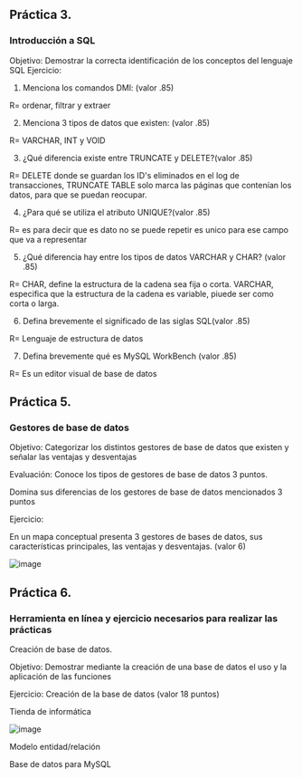 ## Práctica 3.
### Introducción a SQL
Objetivo: Demostrar la correcta identificación de los conceptos del lenguaje SQL
Ejercicio:

1. Menciona los comandos DMl: (valor .85)

  R= ordenar, filtrar y extraer
  
2. Menciona 3 tipos de datos que existen: (valor .85)
 
  R= VARCHAR, INT y VOID

3. ¿Qué diferencia existe entre TRUNCATE y DELETE?(valor .85)
 
  R= DELETE donde se guardan los ID's eliminados en el log de transacciones,
  TRUNCATE TABLE solo marca las páginas que contenían los datos, para que se puedan reocupar.
  
4. ¿Para qué se utiliza el atributo UNIQUE?(valor .85)
 
 R= es para decir que es dato no se puede repetir es unico para ese campo que va a representar

5. ¿Qué diferencia hay entre los tipos de datos VARCHAR y CHAR? (valor .85)
 
 R= CHAR, define la estructura de la cadena sea fija o corta.
    VARCHAR, especifica que la estructura de la cadena es variable, piuede ser como corta o larga.

6. Defina brevemente el significado de las siglas SQL(valor .85)

R= Lenguaje de estructura de datos

7. Defina brevemente qué es MySQL WorkBench (valor .85)

R= Es un editor visual de base de datos


## Práctica 5.
### Gestores de base de datos

Objetivo: Categorizar los distintos gestores de base de datos que existen y señalar las
ventajas y desventajas

Evaluación: Conoce los tipos de gestores de base de datos 3 puntos.

Domina sus diferencias de los gestores de base de datos mencionados 3 puntos

Ejercicio:

En un mapa conceptual presenta 3 gestores de bases de datos, sus características
principales, las ventajas y desventajas. (valor 6)

![image](https://user-images.githubusercontent.com/91554777/170415427-e2b7321b-a97f-43b0-ac24-6e506c307e6b.png)

## Práctica 6.
### Herramienta en línea y ejercicio necesarios para realizar las prácticas

Creación de base de datos.

Objetivo: Demostrar mediante la creación de una base de datos el uso y la aplicación de
las funciones

Ejercicio: Creación de la base de datos (valor 18 puntos)

Tienda de informática

![image](https://user-images.githubusercontent.com/91554777/170415101-717bca19-3644-46a9-8a57-8d5940c5d283.png)




Modelo entidad/relación




Base de datos para MySQL
